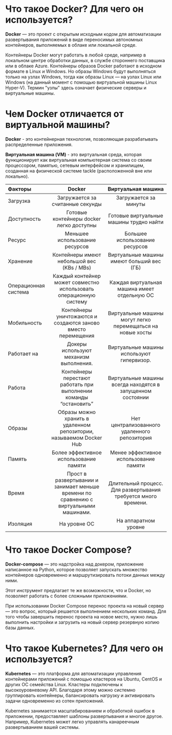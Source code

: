 # Что такое Docker? Для чего он используется?

**Docker** — это проект с открытым исходным кодом для автоматизации развертывания приложений в виде переносимых автономных контейнеров, выполняемых в облаке или локальной среде.

Контейнеры Docker могут работать в любой среде, например в локальном центре обработки данных, в службе стороннего поставщика или в облаке Azure. Контейнеры образов Docker работают в исходном формате в Linux и Windows. Но образы Windows будут выполняться только на узлах Windows, тогда как образы Linux — на узлах Linux или Windows (на данный момент с помощью виртуальной машины Linux Hyper-V). Термин "узлы" здесь означает физические серверы и виртуальные машины.

# Чем Docker отличается от виртуальной машины?

**Docker** - это контейнерная технология, позволяющая разрабатывать распределенные приложения. 

**Виртуальная машина (VM)** - это виртуальная среда, которая функционирует как виртуальная компьютерная система со своим процессором, памятью, сетевым интерфейсом и хранилищем, созданная на физической системе tackle (расположенной вне или локально). 

| Факторы | Docker | Виртуальная машина |
| :----- | :-----: | :-----: |
| Загрузка | Загружается за считанные секунды | Загружается за минуты |
| Доступность | Готовые контейнеры docker легко доступны | Готовые виртуальные машины трудно найти |
| Ресурс | Меньшее использование ресурсов | Большее использование ресурсов |
| Хранение | Контейнеры имеют небольшой вес (KBs / MBs) | Виртуальные машины имеют больший вес (ГБ) |
| Операционная система | Каждый контейнер может совместно использовать операционную систему | Каждая виртуальная машина имеет отдельную ОС |
| Мобильность | Контейнеры уничтожаются и создаются заново вместо перемещения | Виртуальные машины могут легко перемещаться на новые хосты |
| Работает на | Докеры используют механизм выполнения. | Виртуальные машины используют гипервизор. |
| Работа | Контейнеры перестают работать при выполнении команды “остановить” | Виртуальные машины всегда находятся в запущенном состоянии |
| Образы | Образы можно хранить в удаленном репозитории, называемом Docker Hub | Нет централизованного удаленного репозитория |
| Память | Более эффективное использование памяти | Менее эффективное использование памяти |
| Время | Прост в развертывании и занимает меньше времени по сравнению с виртуальными машинами. | Длительный процесс. Для развертывания требуется много времени.
| Изоляция | На уровне ОС | На аппаратном уровне |

# Что такое Docker Compose?

**Docker-compose** — это надстройка над докером, приложение написанное на Python, которое позволяет запускать множество контейнеров одновременно и маршрутизировать потоки данных между ними.

Этот инструмент предлагает те же возможности, что и Docker, но позволяет работать с более сложными приложениями.

При использовании Docker Compose перенос проекта на новый сервер — это вопрос, который решается выполнением нескольких команд. Для того чтобы завершить перенос проекта на новое место, нужно лишь выполнить настройки и загрузить на новый сервер резервную копию базы данных.

# Что такое Kubernetes? Для чего он используется?

**Kubernetes** — это платформа для автоматизации управления контейнерами приложений с помощью кластеров на Ubuntu, CentOS и других ОС семейства Linux. Кластеры подключены к высокоуровневому API. Благодаря этому можно системно группировать контейнеры, балансировать нагрузку и активировать задачи одновременно из сотен приложений.

Kubernetes занимается масштабированием и обработкой ошибок в приложении, предоставляет шаблоны развертывания и многое другое. Например, Kubernetes может легко управлять канареечным развертыванием вашей системы.